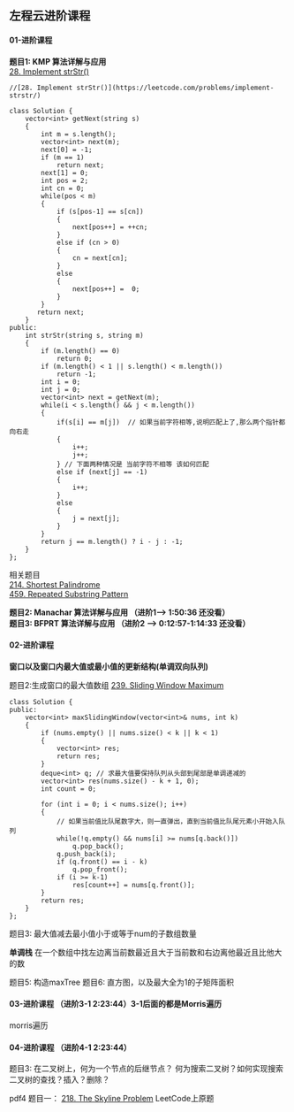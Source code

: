 ## 左程云进阶课程

#### 01-进阶课程    
**题目1: KMP 算法详解与应用**  
[28. Implement strStr()](https://leetcode.com/problems/implement-strstr/)   

```   
//[28. Implement strStr()](https://leetcode.com/problems/implement-strstr/)  

class Solution {
    vector<int> getNext(string s)
    {
        int m = s.length();      
        vector<int> next(m);
        next[0] = -1;
        if (m == 1)
            return next;       
        next[1] = 0;
        int pos = 2;
        int cn = 0;     
        while(pos < m)
        {
            if (s[pos-1] == s[cn])
            {
                next[pos++] = ++cn;
            }
            else if (cn > 0)
            {
                cn = next[cn];
            }
            else
            {
                next[pos++] =  0;
            }
        }
       return next;
    }
public:
    int strStr(string s, string m)
    {
        if (m.length() == 0)
            return 0;
        if (m.length() < 1 || s.length() < m.length())
            return -1;
        int i = 0;
        int j = 0;
        vector<int> next = getNext(m);
        while(i < s.length() && j < m.length())
        {
            if(s[i] == m[j])  // 如果当前字符相等,说明匹配上了,那么两个指针都向右走
            {
                i++;
                j++;
            } // 下面两种情况是 当前字符不相等 该如何匹配
            else if (next[j] == -1)
            {
                i++;
            }  
            else
            {
                j = next[j];
            }
        }
        return j == m.length() ? i - j : -1;
    }
};
```
相关题目  
[214. Shortest Palindrome](https://leetcode.com/problems/shortest-palindrome/submissions/)  
[459. Repeated Substring Pattern](https://leetcode.com/problems/repeated-substring-pattern/)

**题目2: Manachar 算法详解与应用 （进阶1--> 1:50:36 还没看）**  
**题目3: BFPRT 算法详解与应用 （进阶2 --> 0:12:57-1:14:33 还没看）**
#### 02-进阶课程


 **窗口以及窗口内最大值或最小值的更新结构(单调双向队列)**

题目2:生成窗口的最大值数组   [239. Sliding Window Maximum](https://leetcode.com/problems/sliding-window-maximum/)

```
class Solution {
public:
    vector<int> maxSlidingWindow(vector<int>& nums, int k)
    {
        if (nums.empty() || nums.size() < k || k < 1)
        {
            vector<int> res;
            return res;
        }
        deque<int> q; // 求最大值要保持队列从头部到尾部是单调递减的
        vector<int> res(nums.size() - k + 1, 0);
        int count = 0;
        
        for (int i = 0; i < nums.size(); i++)
        {
           	// 如果当前值比队尾数字大，则一直弹出，直到当前值比队尾元素小开始入队列
            while(!q.empty() && nums[i] >= nums[q.back()])
                q.pop_back();
            q.push_back(i);
            if (q.front() == i - k)
                q.pop_front();
            if (i >= k-1)
                res[count++] = nums[q.front()];
        }
        return res;
    }
};
```

题目3: 最大值减去最小值小于或等于num的子数组数量

**单调栈**
在一个数组中找左边离当前数最近且大于当前数和右边离他最近且比他大的数

题目5: 构造maxTree
题目6: 直方图，以及最大全为1的子矩阵面积

#### 03-进阶课程 （进阶3-1 2:23:44）3-1后面的都是Morris遍历
morris遍历 


#### 04-进阶课程 （进阶4-1 2:23:44）
题目3: 在二叉树上，何为一个节点的后继节点？ 何为搜索二叉树？如何实现搜索二叉树的查找？插入？删除？

pdf4 题目一： [218. The Skyline Problem](https://leetcode.com/problems/the-skyline-problem/) LeetCode上原题